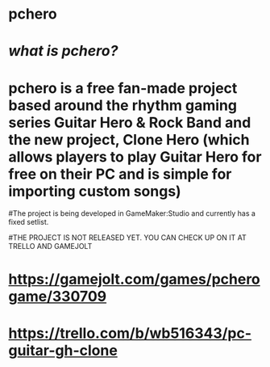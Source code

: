 # pchero

# _what is pchero?_
# pchero is a free fan-made project based around the rhythm gaming series Guitar Hero & Rock Band and the new project, Clone Hero (which allows players to play Guitar Hero for free on their PC and is simple for importing custom songs)

#The project is being developed in GameMaker:Studio and currently has a fixed setlist.

#THE PROJECT IS NOT RELEASED YET. YOU CAN CHECK UP ON IT AT TRELLO AND GAMEJOLT
# https://gamejolt.com/games/pcherogame/330709
# https://trello.com/b/wb516343/pc-guitar-gh-clone
